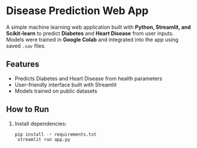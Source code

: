 # Disease Prediction Web App

A simple machine learning web application built with **Python, Streamlit, and Scikit-learn** to predict **Diabetes** and **Heart Disease** from user inputs.  
Models were trained in **Google Colab** and integrated into the app using saved `.sav` files.

## Features
- Predicts Diabetes and Heart Disease from health parameters
- User-friendly interface built with Streamlit
- Models trained on public datasets

## How to Run
1. Install dependencies:
   ```bash
   pip install -r requirements.txt
    streamlit run app.py